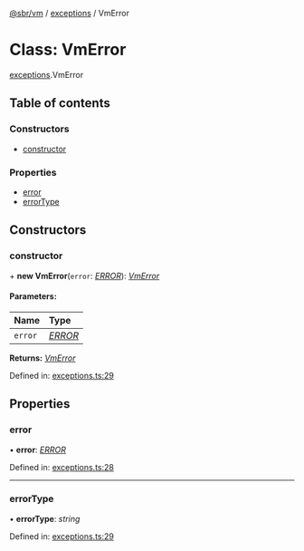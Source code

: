 [@sbr/vm](../README.md) / [exceptions](../modules/exceptions.md) / VmError

# Class: VmError

[exceptions](../modules/exceptions.md).VmError

## Table of contents

### Constructors

- [constructor](exceptions.vmerror.md#constructor)

### Properties

- [error](exceptions.vmerror.md#error)
- [errorType](exceptions.vmerror.md#errortype)

## Constructors

### constructor

\+ **new VmError**(`error`: [*ERROR*](../enums/exceptions.error.md)): [*VmError*](exceptions.vmerror.md)

#### Parameters:

| Name | Type |
| :------ | :------ |
| `error` | [*ERROR*](../enums/exceptions.error.md) |

**Returns:** [*VmError*](exceptions.vmerror.md)

Defined in: [exceptions.ts:29](https://github.com/siliconswampio/sbr-vm/blob/master/lib/exceptions.ts#L29)

## Properties

### error

• **error**: [*ERROR*](../enums/exceptions.error.md)

Defined in: [exceptions.ts:28](https://github.com/siliconswampio/sbr-vm/blob/master/lib/exceptions.ts#L28)

___

### errorType

• **errorType**: *string*

Defined in: [exceptions.ts:29](https://github.com/siliconswampio/sbr-vm/blob/master/lib/exceptions.ts#L29)
